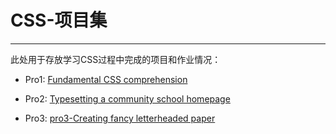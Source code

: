# CSS-项目集

---

此处用于存放学习CSS过程中完成的项目和作业情况：

- Pro1: [Fundamental CSS comprehension](pro1-Fundamental%20CSS%20comprehension)

- Pro2: [Typesetting a community school homepage](pro2-Typesetting%20a%20community%20school%20homepage)

- Pro3: [pro3-Creating fancy letterheaded paper](pro3-Creating%20fancy20%letterheaded20%paper)